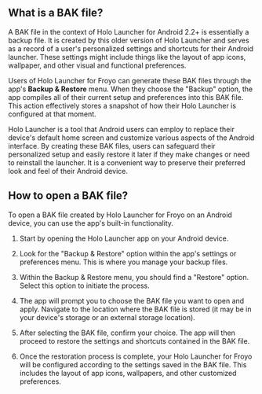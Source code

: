 ## What is a BAK file?

A BAK file in the context of Holo Launcher for Android 2.2+ is essentially a backup file. It is created by this older version of Holo Launcher and serves as a record of a user's personalized settings and shortcuts for their Android launcher. These settings might include things like the layout of app icons, wallpaper, and other visual and functional preferences.

Users of Holo Launcher for Froyo can generate these BAK files through the app's **Backup & Restore** menu. When they choose the "Backup" option, the app compiles all of their current setup and preferences into this BAK file. This action effectively stores a snapshot of how their Holo Launcher is configured at that moment.

Holo Launcher is a tool that Android users can employ to replace their device's default home screen and customize various aspects of the Android interface. By creating these BAK files, users can safeguard their personalized setup and easily restore it later if they make changes or need to reinstall the launcher. It is a convenient way to preserve their preferred look and feel of their Android device.

## How to open a BAK file?

To open a BAK file created by Holo Launcher for Froyo on an Android device, you can use the app's built-in functionality.

1. Start by opening the Holo Launcher app on your Android device.

2. Look for the "Backup & Restore" option within the app's settings or preferences menu. This is where you manage your backup files.

3. Within the Backup & Restore menu, you should find a "Restore" option. Select this option to initiate the process.

4. The app will prompt you to choose the BAK file you want to open and apply. Navigate to the location where the BAK file is stored (it may be in your device's storage or an external storage location).

5. After selecting the BAK file, confirm your choice. The app will then proceed to restore the settings and shortcuts contained in the BAK file.

6. Once the restoration process is complete, your Holo Launcher for Froyo will be configured according to the settings saved in the BAK file. This includes the layout of app icons, wallpapers, and other customized preferences.

